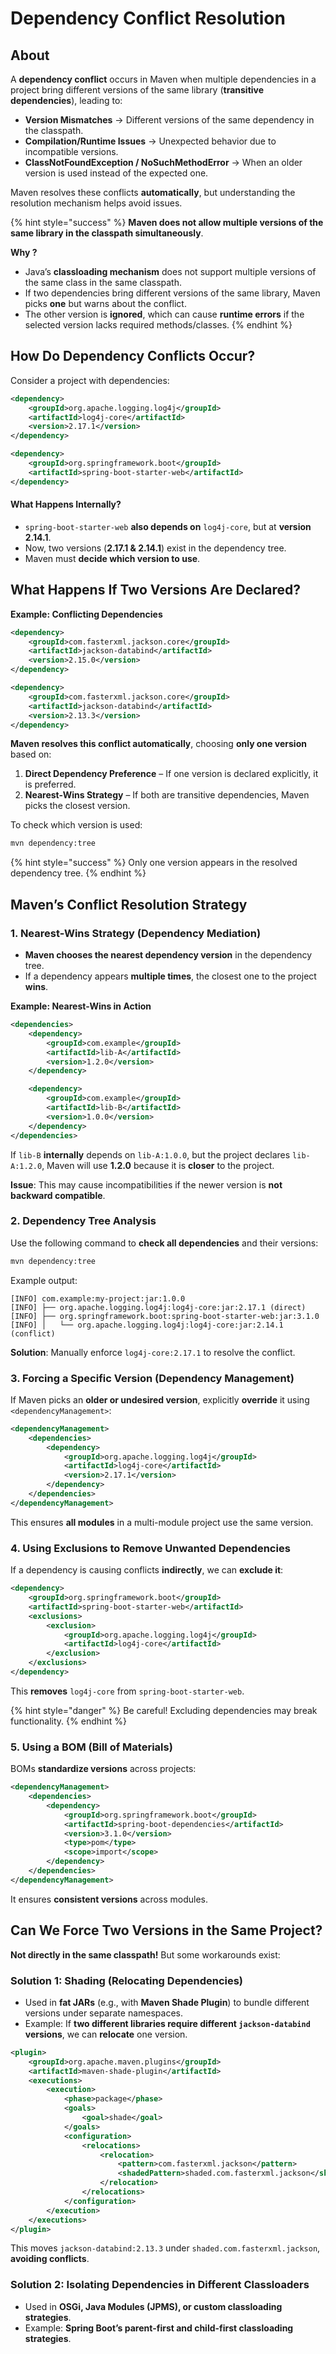 # Dependency Conflict Resolution

## About

A **dependency conflict** occurs in Maven when multiple dependencies in a project bring different versions of the same library (**transitive dependencies**), leading to:

* **Version Mismatches** → Different versions of the same dependency in the classpath.
* **Compilation/Runtime Issues** → Unexpected behavior due to incompatible versions.
* **ClassNotFoundException / NoSuchMethodError** → When an older version is used instead of the expected one.

Maven resolves these conflicts **automatically**, but understanding the resolution mechanism helps avoid issues.

{% hint style="success" %}
**Maven does not allow multiple versions of the same library in the classpath simultaneously**.

**Why ?**

* Java’s **classloading mechanism** does not support multiple versions of the same class in the same classpath.
* If two dependencies bring different versions of the same library, Maven picks **one** but warns about the conflict.
* The other version is **ignored**, which can cause **runtime errors** if the selected version lacks required methods/classes.
{% endhint %}

## How Do Dependency Conflicts Occur?

Consider a project with dependencies:

```xml
<dependency>
    <groupId>org.apache.logging.log4j</groupId>
    <artifactId>log4j-core</artifactId>
    <version>2.17.1</version>
</dependency>

<dependency>
    <groupId>org.springframework.boot</groupId>
    <artifactId>spring-boot-starter-web</artifactId>
</dependency>
```

#### What Happens Internally?

* `spring-boot-starter-web` **also depends on** `log4j-core`, but at **version 2.14.1**.
* Now, two versions (**2.17.1 & 2.14.1**) exist in the dependency tree.
* Maven must **decide which version to use**.

## What Happens If Two Versions Are Declared?

**Example: Conflicting Dependencies**

```xml
<dependency>
    <groupId>com.fasterxml.jackson.core</groupId>
    <artifactId>jackson-databind</artifactId>
    <version>2.15.0</version>
</dependency>

<dependency>
    <groupId>com.fasterxml.jackson.core</groupId>
    <artifactId>jackson-databind</artifactId>
    <version>2.13.3</version>
</dependency>
```

**Maven resolves this conflict automatically**, choosing **only one version** based on:

1. **Direct Dependency Preference** – If one version is declared explicitly, it is preferred.
2. **Nearest-Wins Strategy** – If both are transitive dependencies, Maven picks the closest version.

To check which version is used:

```sh
mvn dependency:tree
```

{% hint style="success" %}
Only one version appears in the resolved dependency tree.
{% endhint %}

## Maven’s Conflict Resolution Strategy

### **1. Nearest-Wins Strategy (Dependency Mediation)**

* **Maven chooses the nearest dependency version** in the dependency tree.
* If a dependency appears **multiple times**, the closest one to the project **wins**.

**Example: Nearest-Wins in Action**

```xml
<dependencies>
    <dependency>
        <groupId>com.example</groupId>
        <artifactId>lib-A</artifactId>
        <version>1.2.0</version>
    </dependency>

    <dependency>
        <groupId>com.example</groupId>
        <artifactId>lib-B</artifactId>
        <version>1.0.0</version>
    </dependency>
</dependencies>
```

If `lib-B` **internally** depends on `lib-A:1.0.0`, but the project declares `lib-A:1.2.0`, Maven will use **1.2.0** because it is **closer** to the project.

**Issue**: This may cause incompatibilities if the newer version is **not backward compatible**.

### **2. Dependency Tree Analysis**

Use the following command to **check all dependencies** and their versions:

```sh
mvn dependency:tree
```

Example output:

```
[INFO] com.example:my-project:jar:1.0.0
[INFO] ├── org.apache.logging.log4j:log4j-core:jar:2.17.1 (direct)
[INFO] ├── org.springframework.boot:spring-boot-starter-web:jar:3.1.0
[INFO] │   └── org.apache.logging.log4j:log4j-core:jar:2.14.1 (conflict)
```

**Solution**: Manually enforce `log4j-core:2.17.1` to resolve the conflict.

### **3. Forcing a Specific Version (Dependency Management)**

If Maven picks an **older or undesired version**, explicitly **override** it using `<dependencyManagement>`:

```xml
<dependencyManagement>
    <dependencies>
        <dependency>
            <groupId>org.apache.logging.log4j</groupId>
            <artifactId>log4j-core</artifactId>
            <version>2.17.1</version>
        </dependency>
    </dependencies>
</dependencyManagement>
```

This ensures **all modules** in a multi-module project use the same version.

### **4. Using Exclusions to Remove Unwanted Dependencies**

If a dependency is causing conflicts **indirectly**, we can **exclude it**:

```xml
<dependency>
    <groupId>org.springframework.boot</groupId>
    <artifactId>spring-boot-starter-web</artifactId>
    <exclusions>
        <exclusion>
            <groupId>org.apache.logging.log4j</groupId>
            <artifactId>log4j-core</artifactId>
        </exclusion>
    </exclusions>
</dependency>
```

This **removes** `log4j-core` from `spring-boot-starter-web`.

{% hint style="danger" %}
Be careful! Excluding dependencies may break functionality.
{% endhint %}

### **5. Using a BOM (Bill of Materials)**

BOMs **standardize versions** across projects:

```xml
<dependencyManagement>
    <dependencies>
        <dependency>
            <groupId>org.springframework.boot</groupId>
            <artifactId>spring-boot-dependencies</artifactId>
            <version>3.1.0</version>
            <type>pom</type>
            <scope>import</scope>
        </dependency>
    </dependencies>
</dependencyManagement>
```

It ensures **consistent versions** across modules.

## Can We Force Two Versions in the Same Project?

**Not directly in the same classpath!** But some workarounds exist:

### **Solution 1: Shading (Relocating Dependencies)**

* Used in **fat JARs** (e.g., with **Maven Shade Plugin**) to bundle different versions under separate namespaces.
* Example: If **two different libraries require different `jackson-databind` versions**, we can **relocate** one version.

```xml
<plugin>
    <groupId>org.apache.maven.plugins</groupId>
    <artifactId>maven-shade-plugin</artifactId>
    <executions>
        <execution>
            <phase>package</phase>
            <goals>
                <goal>shade</goal>
            </goals>
            <configuration>
                <relocations>
                    <relocation>
                        <pattern>com.fasterxml.jackson</pattern>
                        <shadedPattern>shaded.com.fasterxml.jackson</shadedPattern>
                    </relocation>
                </relocations>
            </configuration>
        </execution>
    </executions>
</plugin>
```

This moves `jackson-databind:2.13.3` under `shaded.com.fasterxml.jackson`, **avoiding conflicts**.

### **Solution 2: Isolating Dependencies in Different Classloaders**

* Used in **OSGi, Java Modules (JPMS), or custom classloading strategies**.
* Example: **Spring Boot’s parent-first and child-first classloading strategies**.



